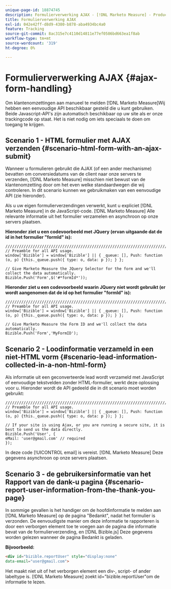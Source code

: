 ```yaml
---
unique-page-id: 18874745
description: Formulierverwerking AJAX - [!DNL Marketo Measure] - Productdocumentatie
title: Formulierverwerking AJAX
exl-id: 042e42ff-d8d9-4380-b878-aba4934bc4a0
feature: Tracking
source-git-commit: 8ac315e7c4110d14811e77ef0586bd663ea1f8ab
workflow-type: tm+mt
source-wordcount: '319'
ht-degree: 0%

---
```


# Formulierverwerking AJAX {#ajax-form-handling}

Om klantenomzettingen aan manueel te melden [!DNL Marketo Measure]Wij hebben een eenvoudige API beschikbaar gesteld die u kunt gebruiken. Beide Javascript-API&#39;s zijn automatisch beschikbaar op uw site als er onze trackingcode op staat. Het is niet nodig om iets speciaals te doen om toegang te krijgen.

## Scenario 1 - HTML formulier met AJAX verzenden {#scenario-html-form-with-an-ajax-submit}

Wanneer u formulieren gebruikt die AJAX (of een ander mechanisme) bevatten om conversiedatums van de client naar onze servers te verzenden, [!DNL Marketo Measure] misschien niet bewust van de klantenomzetting door om het even welke standaardwegen die wij controleren. In dit scenario kunnen we gebruikmaken van een eenvoudige API (zie hieronder).

Als u uw eigen formulierverzendingen verwerkt, kunt u expliciet [!DNL Marketo Measure] in de JavaScript-code. [!DNL Marketo Measure] Alle relevante informatie uit het formulier verzamelen en asynchroon op onze servers plaatsen.

**Hieronder ziet u een codevoorbeeld met JQuery (ervan uitgaande dat de id in het formulier &quot;formId&quot; is):**

```jquery
///////////////////////////////////////////////////////////////////////  
// Preamble for all API usage.  
window['Bizible'] = window['Bizible'] || { _queue: [], Push: function (o, p) {this._queue.push({ type: o, data: p }); } };  
  
// Give Marketo Measure the JQuery Selector for the form and we'll collect the data automatically.  
Bizible.Push('Form',$('#*formId*'));
```

**Hieronder ziet u een codevoorbeeld waarin JQuery niet wordt gebruikt (er wordt aangenomen dat de id op het formulier &quot;formId&quot; is):**

```jquery
///////////////////////////////////////////////////////////////////////  
// Preamble for all API usage.  
window['Bizible'] = window['Bizible'] || { _queue: [], Push: function (o, p) {this._queue.push({ type: o, data: p }); } };  
  
// Give Marketo Measure the Form ID and we'll collect the data automatically.
Bizible.Push('Form','MyFormID');
```

## Scenario 2 - Loodinformatie verzameld in een niet-HTML vorm {#scenario-lead-information-collected-in-a-non-html-form}

Als informatie uit een geconverteerde lead wordt verzameld met JavaScript of eenvoudige tekstvelden zonder HTML-formulier, werkt deze oplossing voor u. Hieronder wordt de API gedeeld die in dit scenario moet worden gebruikt:

```jquery
///////////////////////////////////////////////////////////////////////  
// Preamble for all API usage.  
window['Bizible'] = window['Bizible'] || { _queue: [], Push: function (o, p) {this._queue.push({ type: o, data: p }); } };  
  
// If your site is using Ajax, or you are running a secure site, it is best to send us the data directly.  
Bizible.Push('User', {
eMail: 'user@gmail.com' // required  
});  
```

In deze code [!UICONTROL email] is vereist. [!DNL Marketo Measure] Deze gegevens asynchroon op onze servers plaatsen.

## Scenario 3 - de gebruikersinformatie van het Rapport van de dank-u pagina {#scenario-report-user-information-from-the-thank-you-page}

In sommige gevallen is het handiger om de hoofdinformatie te melden aan [!DNL Marketo Measure] op de pagina &quot;Bedankt&quot;, nadat het formulier is verzonden. De eenvoudigste manier om deze informatie te rapporteren is door een verborgen element toe te voegen aan de pagina die informatie bevat van de formulierverzending, en [!DNL Bizible.js] Deze gegevens worden gelezen wanneer de pagina Bedankt is geladen.

**Bijvoorbeeld:**

```html
<div id="bizible.reportUser" style="display:none"  
data-email="user@gmail.com">  
```

Het maakt niet uit of het verborgen element een div-, script- of ander labeltype is. [!DNL Marketo Measure] zoekt id=&quot;bizible.reportUser&quot;om de informatie te lezen.
